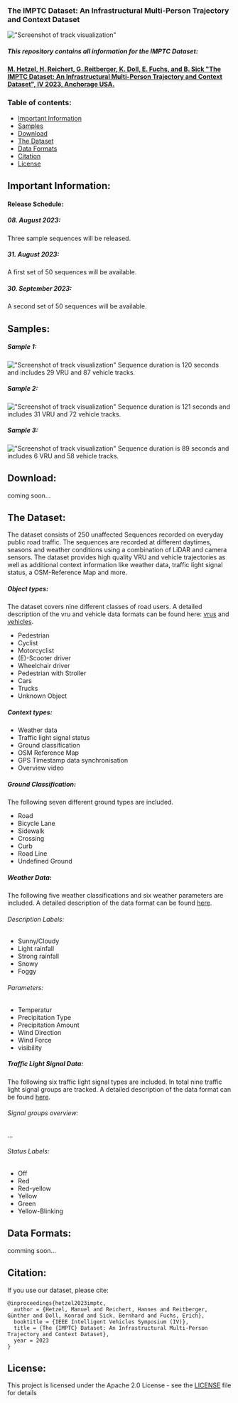### The IMPTC Dataset: An Infrastructural Multi-Person Trajectory and Context Dataset

!["Screenshot of track visualization"](images/header.png "Screenshot of track visualization")

##### This repository contains all information for the IMPTC Dataset:
[**M. Hetzel, H. Reichert, G. Reitberger, K. Doll, E. Fuchs, and B. Sick "The IMPTC Dataset: An Infrastructural Multi-Person Trajectory and Context Dataset", IV 2023, Anchorage USA.**](https://arxiv.org/abs/2307.06165)


### Table of contents:
* [Important Information](#information)
* [Samples](#samples)
* [Download](#download)
* [The Dataset](#dataset)
* [Data Formats](#data_formats)
* [Citation](#citation)
* [License](#license)

<a name="information"></a>
## Important Information:

#### Release Schedule:
##### 08. August 2023:
Three sample sequences will be released. 

##### 31. August 2023:
A first set of 50 sequences will be available.

##### 30. September 2023:
A second set of 50  sequences will be available.

<a name="samples"></a>
## Samples:
##### Sample 1:
!["Screenshot of track visualization"](images/sample_01_vru_tracks.jpg "Screenshot of track visualization")
Sequence duration is 120 seconds and includes 29 VRU and 87 vehicle tracks.

##### Sample 2:
!["Screenshot of track visualization"](images/sample_02_vru_tracks.jpg  "Screenshot of track visualization")
Sequence duration is 121 seconds and includes 31 VRU and 72 vehicle tracks.

##### Sample 3:
!["Screenshot of track visualization"](images/sample_03_vru_tracks.jpg  "Screenshot of track visualization")
Sequence duration is 89 seconds and includes 6 VRU and 58 vehicle tracks.

<a name="download"></a>
## Download:
coming soon...


<a name="dataset"></a>
## The Dataset:
The dataset consists of 250 unaffected Sequences recorded on everyday public road traffic. The sequences are recorded at different daytimes, seasons and weather conditions using a combination of LiDAR and camera sensors. The dataset provides high quality VRU and vehicle trajectories as well as additional context information like weather data, traffic light signal status, a OSM-Reference Map and more.

##### Object types:
The dataset covers nine different classes of road users. A detailed description of the vru and vehicle data formats can be found here: [vrus](data_formats/vru_tracks.md) and [vehicles](data_formats/vehicle_tracks.md).

- Pedestrian
- Cyclist
- Motorcyclist
- (E)-Scooter driver
- Wheelchair driver
- Pedestrian with Stroller
- Cars
- Trucks
- Unknown Object

##### Context types:

- Weather data
- Traffic light signal status
- Ground classification
- OSM Reference Map
- GPS Timestamp data synchronisation
- Overview video 

##### Ground Classification:
The following seven different ground types are included.

- Road
- Bicycle Lane
- Sidewalk
- Crossing
- Curb
- Road Line
- Undefined Ground

##### Weather Data:
The following five weather classifications and six weather parameters are included. A detailed description of the data format can be found [here](data_formats/weather_data.md).

###### Description Labels:
- Sunny/Cloudy
- Light rainfall
- Strong rainfall
- Snowy
- Foggy 

###### Parameters:
- Temperatur
- Precipitation Type
- Precipitation Amount
- Wind Direction
- Wind Force
- visibility

##### Traffic Light Signal Data:
The following six traffic light signal types are included. In total nine traffic light signal groups are tracked. A detailed description of the data format can be found [here](data_formats/traffic_light_data.md).

###### Signal groups overview:
...

###### Status Labels:
- Off
- Red
- Red-yellow
- Yellow
- Green
- Yellow-Blinking


<a name="data_formats"></a>
## Data Formats:
comming soon...


<a name="citation"></a>
## Citation:
If you use our dataset, please cite:
```
@inproceedings{hetzel2023imptc,
  author = {Hetzel, Manuel and Reichert, Hannes and Reitberger, Günther and Doll, Konrad and Sick, Bernhard and Fuchs, Erich},
  booktitle = {IEEE Intelligent Vehicles Symposium (IV)},
  title = {The {IMPTC} Dataset: An Infrastructural Multi-Person Trajectory and Context Dataset},
  year = 2023
}
```


<a name="license"></a>
## License:
This project is licensed under the Apache 2.0 License - see the [LICENSE](LICENSE) file for details